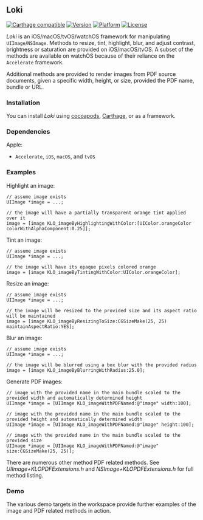 ## Loki

[![Carthage compatible](https://img.shields.io/badge/Carthage-compatible-4BC51D.svg?style=flat)](https://github.com/Carthage/Carthage)
[![Version](http://img.shields.io/cocoapods/v/Loki.svg)](http://cocoapods.org/?q=Loki)
[![Platform](http://img.shields.io/cocoapods/p/Loki.svg)]()
[![License](http://img.shields.io/cocoapods/l/Loki.svg)](https://github.com/Kosoku/Loki/blob/master/license.txt)

*Loki* is an iOS/macOS/tvOS/watchOS framework for manipulating `UIImage`/`NSImage`. Methods to resize, tint, highlight, blur, and adjust contrast, brightness or saturation are provided on iOS/macOS/tvOS. A subset of the methods are available on watchOS because of their reliance on the `Accelerate` framework.

Additional methods are provided to render images from PDF source documents, given a specific width, height, or size, provided the PDF name, bundle or URL.

### Installation

You can install *Loki* using [cocoapods](https://cocoapods.org/), [Carthage](https://github.com/Carthage/Carthage), or as a framework.

### Dependencies

Apple:

- `Accelerate`, `iOS`, `macOS`, and `tvOS`

### Examples

Highlight an image:

```objc
// assume image exists
UIImage *image = ...;

// the image will have a partially transparent orange tint applied over it
image = [image KLO_imageByHighlightingWithColor:[UIColor.orangeColor colorWithAlphaComponent:0.25]];
```

Tint an image:

```objc
// assume image exists
UIImage *image = ...;

// the image will have its opaque pixels colored orange
image = [image KLO_imageByTintingWithColor:UIColor.orangeColor];
```

Resize an image:

```objc
// assume image exists
UIImage *image = ...;

// the image will be resized to the provided size and its aspect ratio will be maintained
image = [image KLO_imageByResizingToSize:CGSizeMake(25, 25) maintainAspectRatio:YES];
```

Blur an image:

```objc
// assume image exists
UIImage *image = ...;

// the image will be blurred using a box blur with the provided radius
image = [image KLO_imageByBlurringWithRadius:25.0];
```

Generate PDF images:

```objc
// image with the provided name in the main bundle scaled to the provided width and automatically determined height
UIImage *image = [UIImage KLO_imageWithPDFNamed:@"image" width:100];
```

```objc
// image with the provided name in the main bundle scaled to the provided height and automatically determined width
UIImage *image = [UIImage KLO_imageWithPDFNamed:@"image" height:100];
```

```objc
// image with the provided name in the main bundle scaled to the provided size
UIImage *image = [UIImage KLO_imageWithPDFNamed:@"image" size:CGSizeMake(25, 25)];
```

There are numerous other method PDF related methods. See *UIImage+KLOPDFExtensions.h* and *NSImage+KLOPDFExtensions.h* for full method listing.

### Demo

The various demo targets in the workspace provide further examples of the image and PDF related methods in action.